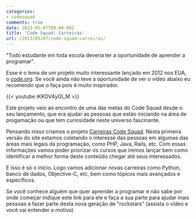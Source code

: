 ```yaml
---
categories:
- codesquad
comments: true
date: 2013-05-07T00:00:00Z
title: 'Code Squad: Carreiras'
url: /2013/05/07/code-squad-carreiras/
---
```


"Todo estudante em toda escola deveria ter a oportunidade de aprender a programar".

Esse é o lema de um projeto muito interessante lançado em 2012 nos EUA, o [code.org](http://code.org). Se você ainda não teve a oportunidade de ver o vídeo abaixo eu recomendo que o faça pois é muito inspirador.

{{< youtube iKKOV4yGI_M >}}

Este projeto veio ao encontro de uma das metas do Code Squad desde o seu lançamento, que era ajudar as pessoas que estão iniciando na área de progamação ou que tem curiosidade neste universo fascinante. 

Pensando nisso criamos o projeto [Carreiras Code Squad](http://code-squad.com/carreiras/?utm_source=eltonminetto&utm_medium=post&utm_campaign=CarreiraCodeSquad). Nesta primeira versão do site estamos coletando o interesse das pessoas em algumas das áreas mais legais da programação, como PHP, Java, Rails, etc. Com essas informações vamos poder priorizar os cursos que iremos lançar bem como identificar a melhor forma deste conteúdo chegar até seus interessados. 

E isso é só o início. Logo vamos adicionar novas carreiras como Python, banco de dados, Objective-C, etc, bem como tópicos mais avançados e específicos. 

Se você conhece alguém que quer aprender a programar e não sabe por onde começar indique este link para ele e faça a sua parte para ajudar mais pessoas a fazer parte desta nova geração de "rockstars" (assista o vídeo e você vai entender o motivo)

